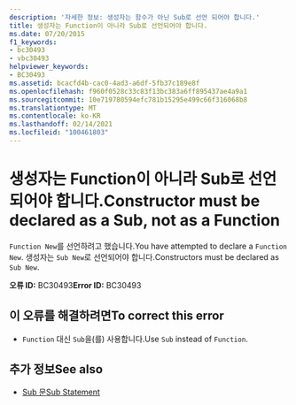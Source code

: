 ```yaml
---
description: '자세한 정보: 생성자는 함수가 아닌 Sub로 선언 되어야 합니다.'
title: 생성자는 Function이 아니라 Sub로 선언되어야 합니다.
ms.date: 07/20/2015
f1_keywords:
- bc30493
- vbc30493
helpviewer_keywords:
- BC30493
ms.assetid: bcacfd4b-cac0-4ad3-a6df-5fb37c189e8f
ms.openlocfilehash: f960f0528c33c83f13bc383a6ff895437ae4a9a1
ms.sourcegitcommit: 10e719780594efc781b15295e499c66f316068b8
ms.translationtype: MT
ms.contentlocale: ko-KR
ms.lasthandoff: 02/14/2021
ms.locfileid: "100461803"
---
```

# <a name="constructor-must-be-declared-as-a-sub-not-as-a-function"></a><span data-ttu-id="e27ca-103">생성자는 Function이 아니라 Sub로 선언되어야 합니다.</span><span class="sxs-lookup"><span data-stu-id="e27ca-103">Constructor must be declared as a Sub, not as a Function</span></span>

<span data-ttu-id="e27ca-104">`Function New`를 선언하려고 했습니다.</span><span class="sxs-lookup"><span data-stu-id="e27ca-104">You have attempted to declare a `Function New`.</span></span> <span data-ttu-id="e27ca-105">생성자는 `Sub New`로 선언되어야 합니다.</span><span class="sxs-lookup"><span data-stu-id="e27ca-105">Constructors must be declared as `Sub New`.</span></span>  
  
 <span data-ttu-id="e27ca-106">**오류 ID:** BC30493</span><span class="sxs-lookup"><span data-stu-id="e27ca-106">**Error ID:** BC30493</span></span>  
  
## <a name="to-correct-this-error"></a><span data-ttu-id="e27ca-107">이 오류를 해결하려면</span><span class="sxs-lookup"><span data-stu-id="e27ca-107">To correct this error</span></span>  
  
- <span data-ttu-id="e27ca-108">`Function` 대신 `Sub`을(를) 사용합니다.</span><span class="sxs-lookup"><span data-stu-id="e27ca-108">Use `Sub` instead of `Function`.</span></span>  
  
## <a name="see-also"></a><span data-ttu-id="e27ca-109">추가 정보</span><span class="sxs-lookup"><span data-stu-id="e27ca-109">See also</span></span>

- [<span data-ttu-id="e27ca-110">Sub 문</span><span class="sxs-lookup"><span data-stu-id="e27ca-110">Sub Statement</span></span>](../language-reference/statements/sub-statement.md)
